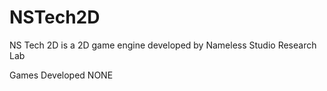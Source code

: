 # NSTech2D
NS Tech 2D is a 2D game engine developed by Nameless Studio Research Lab

Games Developed
NONE
